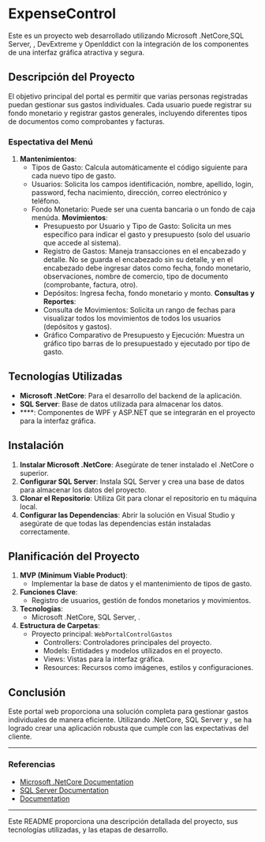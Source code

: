 # ExpenseControl

Este es un proyecto web desarrollado utilizando Microsoft .NetCore,SQL Server, , DevExtreme y OpenIddict con la integración de los componentes de una interfaz gráfica atractiva y segura.

## Descripción del Proyecto

El objetivo principal del portal es permitir que varias personas registradas puedan gestionar sus gastos individuales. Cada usuario puede registrar su fondo monetario y registrar gastos generales, incluyendo diferentes tipos de documentos como comprobantes y facturas.

### Espectativa del Menú

1. 
   **Mantenimientos**:
   - Tipos de Gasto: Calcula automáticamente el código siguiente para cada nuevo tipo de gasto.
   - Usuarios: Solicita los campos identificación, nombre, apellido, login, password, fecha nacimiento, dirección, correo electrónico y teléfono.
   - Fondo Monetario: Puede ser una cuenta bancaria o un fondo de caja menúda.
   **Movimientos**:
     - Presupuesto por Usuario y Tipo de Gasto: Solicita un mes específico para indicar el gasto y presupuesto (solo del usuario que accede al sistema).
     - Registro de Gastos: Maneja transacciones en el encabezado y detalle. No se guarda el encabezado sin su detalle, y en el encabezado debe ingresar datos como fecha, fondo monetario, observaciones, nombre de comercio, tipo de documento (comprobante, factura, otro).
     - Depósitos: Ingresa fecha, fondo monetario y monto.
   **Consultas y Reportes**:
     - Consulta de Movimientos: Solicita un rango de fechas para visualizar todos los movimientos de todos los usuarios (depósitos y gastos).
     - Gráfico Comparativo de Presupuesto y Ejecución: Muestra un gráfico tipo barras de lo presupuestado y ejecutado por tipo de gasto.

## Tecnologías Utilizadas

- **Microsoft .NetCore**: Para el desarrollo del backend de la aplicación.
- **SQL Server**: Base de datos utilizada para almacenar los datos.
- ****: Componentes de WPF y ASP.NET que se integrarán en el proyecto para la interfaz gráfica.

## Instalación

1. **Instalar Microsoft .NetCore**: Asegúrate de tener instalado el .NetCore o superior.
2. **Configurar SQL Server**: Instala SQL Server y crea una base de datos para almacenar los datos del proyecto.
3. **Clonar el Repositorio**: Utiliza Git para clonar el repositorio en tu máquina local.
4. **Configurar las Dependencias**: Abrir la solución en Visual Studio y asegúrate de que todas las dependencias están instaladas correctamente.

## Planificación del Proyecto

1. **MVP (Minimum Viable Product)**:
   - Implementar la base de datos y el mantenimiento de tipos de gasto.
2. **Funciones Clave**:
   - Registro de usuarios, gestión de fondos monetarios y movimientos.
3. **Tecnologías**:
   - Microsoft .NetCore, SQL Server, .
4. **Estructura de Carpetas**:
   - Proyecto principal: `WebPortalControlGastos`
     - Controllers: Controladores principales del proyecto.
     - Models: Entidades y modelos utilizados en el proyecto.
     - Views: Vistas para la interfaz gráfica.
     - Resources: Recursos como imágenes, estilos y configuraciones.

## Conclusión

Este portal web proporciona una solución completa para gestionar gastos individuales de manera eficiente. Utilizando .NetCore, SQL Server y , se ha logrado crear una aplicación robusta que cumple con las expectativas del cliente.

---

### Referencias

- [Microsoft .NetCore Documentation](https://docs.microsoft.com/en-us/dotnet/framework/)
- [SQL Server Documentation](https://docs.microsoft.com/en-us/sql/sql-server/)
- [ Documentation](https://www..com/products/net/)

---

Este README proporciona una descripción detallada del proyecto, sus tecnologías utilizadas, y las etapas de desarrollo.